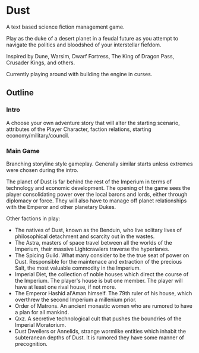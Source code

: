 # Dust
A text based science fiction management game.

Play as the duke of a desert planet in a feudal future as you attempt to navigate the politics and bloodshed of your interstellar fiefdom.

Inspired by Dune, Warsim, Dwarf Fortress,  The King of Dragon Pass, Crusader Kings, and others.

Currently playing around with building the engine in curses.

## Outline

### Intro

A choose your own adventure story that will alter the starting scenario, attributes of the Player Character, faction relations, starting economy/military/council.

### Main Game

Branching storyline style gameplay. Generally similar starts unless extremes were chosen during the intro.

The planet of Dust is far behind the rest of the Imperium in terms of technology and economic development. The opening of the game sees the player consolidating power over the local barons and lords, either through diplomacy or force. They will also have to manage off planet relationships with the 
Emperor and other planetary Dukes.

Other factions in play:

- The natives of Dust, known as the Benduin, who live solitary lives of philosophical detachment and scarcity out in the wastes.
- The Astra, masters of space travel between all the worlds of the Imperium, their massive Lightcrawlers traverse the hyperlanes.
- The Spicing Guild. What many consider to be the true seat of power on Dust. Responsible for the maintenace and extraction of the precious Salt, the most valuable commodity in the Imperium.
- Imperial Diet, the collection of noble houses which direct the course of the Imperium. The player's house is but one member. The player will have at least one rival house, if not more.
- The Emperor Hashid al'Aman himself. The 79th ruler of his house, which overthrew the second Imperium a millenium prior.
- Order of Matrons. An ancient monastic women who are rumored to have a plan for all mankind.
- Qxz. A secretive technological cult that pushes the boundries of the Imperial Moratorium.
- Dust Dwellers or Annelids, strange wormlike entities which inhabit the subteranean depths of Dust. It is rumored they have some manner of precognition.



